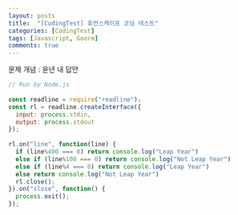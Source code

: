 ```yaml
---
layout: posts
title:  "[CodingTest] 휴먼스케이프 코딩 테스트"
categories: [CodingTest]
tags: [Javascript, Goorm]
comments: true
---
```


문제 개념 : 윤년
내 답안

```javascript
// Run by Node.js
​
const readline = require("readline");
const rl = readline.createInterface({
  input: process.stdin,
  output: process.stdout
});
​
rl.on("line", function(line) {
  if (line%400 === 0) return console.log("Leap Year")
  else if (line%100 === 0) return console.log("Not Leap Year")
  else if (line%4 === 0) return console.log("Leap Year")
  else return console.log("Not Leap Year")
  rl.close();
}).on("close", function() {
  process.exit();
});
```

<!-- https://docs.google.com/document/d/1EyNSj9bc0BNZg6rgqKYh1wu2LlFF26iVe2SF0LLBCRY/edit -->
